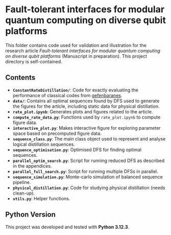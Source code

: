 # Fault-tolerant interfaces for modular quantum computing on diverse qubit platforms

This folder contains code used for validation and illustration for the research article *Fault-tolerant interfaces for modular quantum computing on diverse qubit platforms* (Manuscript in preparation). This project directory is self-contained.

## Contents

- **`ConstantRateDistillation/`**: Code for exactly evaluating the performance of classical codes from [gefenbaranes](https://github.com/gefenbaranes/ConstantRateDistillation).
- **`data/`**: Contains all optimal sequences found by DFS used to generate the figures for the article, including static data for physical distillation.
- **`rate_plot.ipynb`**: Generates plots and figures related to the article.
- **`compute_rate_data.py`**: Functions used by `rate_plot.ipynb` to compute figure data.
- **`interactive_plot.py`**: Makes interactive figure for exploring parameter space based on precomputed figure data.
- **`sequence_class.py`**: The main class object used to represent and analyse logical distillation sequences.
- **`sequence_optimisation.py`**: Optimised DFS for finding optimal sequences.
- **`parallel_optim_search.py`**: Script for running reduced DFS as described in the appendices.
- **`parallel_full_search.py`**: Script for running multiple DFSs in parallel.
- **`sequence_simulation.py`**: Monte-carlo simulation of balanced sequence pipeline.
- **`physical_distillation.py`**: Code for studying physical distillation (needs clean-up).
- **`utils.py`**: Helper functions.

## Python Version

This project was developed and tested with **Python 3.12.3**. 